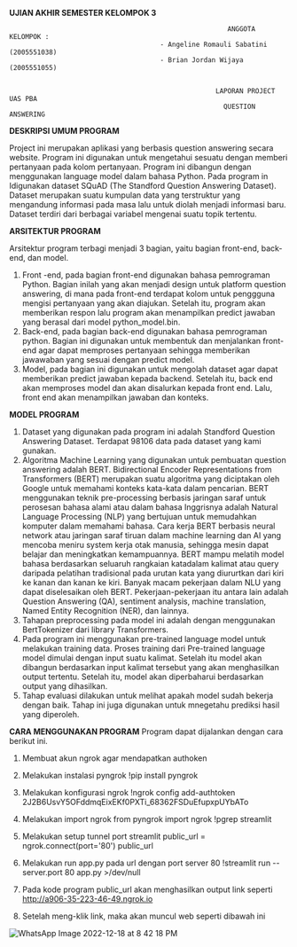 **UJIAN AKHIR SEMESTER KELOMPOK 3**

                                                           ANGGOTA KELOMPOK :
                                          - Angeline Romauli Sabatini         (2005551038)
                                          - Brian Jordan Wijaya               (2005551055)


                                                        LAPORAN PROJECT UAS PBA
                                                          QUESTION ANSWERING

**DESKRIPSI UMUM PROGRAM**

Project ini merupakan aplikasi yang berbasis question answering secara website. Program ini digunakan untuk mengetahui sesuatu dengan memberi pertanyaan pada kolom pertanyaan. Program ini dibangun dengan menggunakan language model dalam bahasa Python. Pada program in Idigunakan dataset SQuAD (The Standford Question Answering Dataset). Dataset merupakan suatu kumpulan data yang terstruktur yang mengandung informasi pada masa lalu untuk diolah menjadi informasi baru. Dataset terdiri dari berbagai variabel mengenai suatu topik tertentu.

**ARSITEKTUR PROGRAM**

Arsitektur program terbagi menjadi 3 bagian, yaitu bagian front-end, back-end, dan model.
1. Front -end, pada bagian front-end digunakan bahasa pemrograman Python. Bagian inilah yang akan menjadi design untuk platform question answering, di mana pada front-end terdapat kolom untuk penggguna mengisi pertanyaan yang akan diajukan. Setelah itu, program akan memberikan respon lalu program akan menampilkan predict jawaban yang berasal dari model python_model.bin.
2. Back-end, pada bagian back-end digunakan bahasa pemrograman python. Bagian ini digunakan untuk membentuk dan menjalankan front-end agar dapat memproses pertanyaan sehingga memberikan jawawaban yang sesuai dengan predict model.
3. Model, pada bagian ini digunakan untuk mengolah dataset agar dapat memberikan predict jawaban kepada backend. Setelah itu, back end akan memproses model dan akan disalurkan kepada front end. Lalu, front end akan menampilkan jawaban dan konteks.

**MODEL PROGRAM**
1. Dataset yang digunakan pada program ini adalah Standford Question Answering Dataset. Terdapat 98106 data pada dataset yang kami gunakan.
2. Algoritma Machine Learning yang digunakan untuk pembuatan question answering adalah BERT. Bidirectional Encoder Representations from Transformers (BERT) merupakan suatu algoritma yang diciptakan oleh Google untuk memahami konteks kata-kata dalam pencarian. BERT menggunakan teknik pre-processing berbasis jaringan saraf untuk perosesan bahasa alami atau dalam bahasa Inggrisnya adalah Natural Language Processing (NLP) yang bertujuan untuk memudahkan komputer dalam memahami bahasa. Cara kerja BERT berbasis neural network atau jaringan saraf tiruan dalam machine learning dan AI yang mencoba meniru system kerja otak manusia, sehingga mesin dapat belajar dan meningkatkan kemampuannya. BERT mampu melatih model bahasa berdasarkan seluaruh rangkaian katadalam kalimat atau query daripada pelatihan tradisional pada urutan kata yang diururtkan dari kiri ke kanan dan kanan ke kiri. Banyak macam pekerjaan dalam NLU yang dapat diselesaikan oleh BERT. Pekerjaan-pekerjaan itu antara lain adalah Question Answering (QA), sentiment analysis, machine translation, Named Entity Recognition (NER), dan lainnya. 
3. Tahapan preprocessing pada model ini adalah dengan menggunakan BertTokenizer dari library Transformers.
4. Pada program ini menggunakan pre-trained language model untuk melakukan training data. Proses training dari Pre-trained language model dimulai dengan input suatu kalimat. Setelah itu model akan dibangun berdasarkan input kalimat tersebut yang akan menghasilkan output tertentu. Setelah itu, model akan diperbaharui berdasarkan output yang dihasilkan.
5. Tahap evaluasi dilakukan untuk melihat apakah model sudah bekerja dengan baik. Tahap ini juga digunakan untuk mnegetahu prediksi hasil yang diperoleh.

**CARA MENGGUNAKAN PROGRAM**
Program dapat dijalankan dengan cara berikut ini.
1. Membuat akun ngrok agar mendapatkan authoken

3. Melakukan instalasi pyngrok
!pip install pyngrok

2. Melakukan konfigurasi ngrok
!ngrok config add-authtoken 2J2B6UsvY5OFddmqEixEKf0PXTi_68362FSDuEfupxpUYbATo

4.	Melakukan import ngrok
from pyngrok import ngrok
!pgrep streamlit

5.	Melakukan setup tunnel port streamlit
public_url = ngrok.connect(port='80')
public_url

6.	Melakukan run app.py pada url dengan port server 80
!streamlit run --server.port 80 app.py >/dev/null

7. Pada kode program public_url akan menghasilkan output link seperti http://a906-35-223-46-49.ngrok.io
8. Setelah meng-klik link, maka akan muncul web seperti dibawah ini
 
![WhatsApp Image 2022-12-18 at 8 42 18 PM](https://user-images.githubusercontent.com/81507442/208339099-e6fce77d-e028-4fec-80be-8c00096a4fd7.jpeg)
